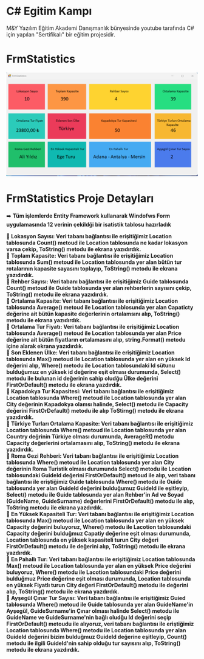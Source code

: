 # C# Egitim Kampı 

M&Y Yazılım Eğitim Akademi Danışmanlık bünyesinde youtube tarafında C# için yapılan "Sertifikalı" bir eğitim projesidir.

# FrmStatistics
![frmStatistics](https://github.com/hasan-bozkus/CSharpEgitimKampi301/blob/master/CSharpEgitimKampi301.EFProject/frmStatistics.png)

# FrmStatistics Proje Detayları

➡️ <b> Tüm işlemlerde Entity Framework kullanarak Windofws Form uygulamasında 12 verinin çekildği bir isatistik tablosu hazırladık<br>

📍 <b> Lokasyon Sayısı: </b> Veri tabanı bağlantısı ile erişitiğimiz Location tablosunda Count() metoud ile Location tablosunda ne kadar lokasyon varsa çekip, ToString() metodu ile ekrana yazıdırdık.
<br />
📍 <b> Toplam Kapasite: </b> Veri tabanı bağlantısı ile erişitiğimiz Location tablosunda Sum() metoud ile Location tablosunda yer alan bütün tur rotalarının kapasite sayasını toplayıp, ToString() metodu ile ekrana yazıdırdık.
<br />
📍 <b> Rehber Sayısı: </b> Veri tabanı bağlantısı ile erişitiğimiz Guide tablosunda Count() metoud ile Guide tablosunda yer alan rehberlerin sayısını çekip, ToString() metodu ile ekrana yazıdırdık.
<br />
📍 <b> Ortalama Kapasite: </b> Veri tabanı bağlantısı ile erişitiğimiz Location tablosunda Average() metoud ile Location tablosunda yer alan Capaticty değerine ait bütün kapasite değerlerinin ortalamsını alıp, ToString() metodu ile ekrana yazıdırdık.
<br />
📍 <b> Ortalama Tur Fiyatı: </b> Veri tabanı bağlantısı ile erişitiğimiz Location tablosunda Average() metoud ile Location tablosunda yer alan Price değerine ait bütün fiyatların ortalamasını alıp, string.Format() metodu içine alarak ekrana yazıdırdık.
<br />
📍 <b> Son Eklenen Ülke: </b> Veri tabanı bağlantısı ile erişitiğimiz Location tablosunda Max() metoud ile Location tablosunda yer alan en yüksek Id değerini alıp, Where() metodu ile Location tablosundaki Id sütunu bulduğumuz en yüksek id değerine eşit olması durumunda, Select() metodu ile bulunan id değerinin sahip oludğu Ülke değerini FirstOrDefault() metodu ile ekrana yazdırdık.
<br />
📍 <b> Kapadokya Tur Kapasitesi: </b> Veri tabanı bağlantısı ile erişitiğimiz Location tablosunda Where() metoud ile Location tablosunda yer alan City değerinin Kapadokya olamsı halinde, Select() metodu ile Capacity değerini FirstOrDefault() metodu ile alıp ToStirng() metodu ile ekrana yazıdırdık.
<br />
📍 <b> Türkiye Turları Ortalama Kapasite: </b> Veri tabanı bağlantısı ile erişitiğimiz Location tablosunda Where() metoud ile Location tablosunda yer alan Country değrinin Türkiye olması durumunda, AverageR() metodu Capacity değerlerini ortalamasını alıp, ToString() metodu ile ekrana yazıdırdık.
<br />
📍 <b> Roma Gezi Rehberi: </b> Veri tabanı bağlantısı ile erişitiğimiz Location tablosunda Where() metoud ile Location tablosunda yer alan City değerinin Roma Turistik olması durumunda Select() metodu ile Location tablosundaki GuideId değerini FirstOrDefault() metoud ile alıp, veri tabanı bağlantısı ile eriştiğimiz Guide tablosunda Where() metodu ile Guide tablosunda yer alan GuideId değerini bulduğumuz GuideId ile eşitleyip, Select() metodu ile Guide tablosunda yer alan Rehber'in Ad ve Soyad (GuideName, GuideSurname) değerlerini FirstOrDefault() metodu ile alıp, ToString metodu ile ekrana yazdırdık.
<br />
📍 <b> En Yüksek Kapasiteli Tur: </b> Veri tabanı bağlantısı ile erişitiğimiz Location tablosunda Max() metoud ile Location tablosunda yer alan en yüksek Capacity değerini buluyoruz, Where() metodu ile Lacotion tablosundaki Capacity değerini bulduğmuz Capatiy değerine eşit olması durumunda, Location tablosunda en yüksek kapasiteli turun City değeri FirstOrDefault() metodu ile değerini alıp, ToString() metodu ile ekrana yazdırdık.
<br />
📍 <b> En Pahallı Tur: </b> Veri tabanı bağlantısı ile erişitiğimiz Location tablosunda Max() metoud ile Location tablosunda yer alan en yüksek Price değerini buluyoruz, Where() metodu ile Lacotion tablosundaki Price değerini bulduğmuz Price değerine eşit olması durumunda, Location tablosunda en yüksek Fiyatlı turun City değeri FirstOrDefault() metodu ile değerini alıp, ToString() metodu ile ekrana yazdırdık.
<br />
📍 <b> Ayşegül Çınar Tur Sayısı: </b> Veri tabanı bağlantısı ile erişitiğimiz Guied tablosunda Where() metoud ile Guide tablosunda yer alan GuideName'in Ayşegül, GuideSurname'in Çınar olması halinde Select() metodu ile GuideName ve GuideSurname'nin bağlı oludğu Id değerini seçip FirstOrDefault() metoudu ile alıyoruz, veri tabanı bağlantısı ile eriştiğimiz Location tablosunda Where() metodu ile Location tablosunda yer alan GuideId değerini bizim bulduğmuz GuideId değerine eşitleyip, Count() metodu ile ilgili GuideId'nin sahip olduğu tur sayısını alıp, ToString() metodu ile ekrana yazdırdık.
